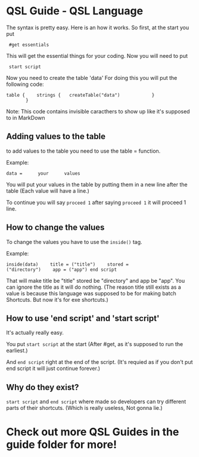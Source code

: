 # QSL Guide - QSL Language
The syntax is pretty easy. 
Here is an how it works.
So first, at the start you put
<code><pre>
#get essentials
</code></pre>

This will get the essential things for your coding.
Now you will need to put
<code><pre>
start script
</code></pre> 
Now you need to create the table 'data'
For doing this you will put the following code:

<code><pre>table {
   ⠀⠀ strings {
 ⠀       createTable("data")
⠀⠀⠀⠀⠀⠀⠀⠀⠀}
⠀⠀⠀⠀⠀⠀}
</code></pre>

Note: This code contains invisible caracthers to show up like it's supposed to in MarkDown

Adding values to the table
-
to add values to the table you need to use the table = function.

Example:

<code><pre>data =
⠀⠀⠀⠀your
⠀⠀⠀⠀values</code></pre>

You will put your values in the table by putting them in a new line after the table (Each value will have a line.)

To continue you will say
<code>proceed 1</code>
after saying <code>proceed 1</code> it will proceed 1 line.

How to change the values
-

To change the values you have to use the <code>inside()</code> tag.

Example:

<code><pre>inside(data)
   ⠀⠀ title = ("title")
   ⠀⠀ stored = ("directory")
  ⠀⠀ app = ("app")
end script</pre></code>

That will make title be "title" stored be "directory" and app be "app". You can ignore the title as it will do nothing. (The reason title still exists as a value is because this language was supposed to be for making batch Shortcuts. But now it's for exe shortcuts.)

How to use 'end script' and 'start script'
-

It's actually really easy.

You put <code>start script</code> at the start (After #get, as it's supposed to run the earliest.)

And <code>end script</code> right at the end of the script. (It's requied as if you don't put end script it will just continue forever.)

Why do they exist?
-

<code>start script</code> and <code>end script</code> where made so developers can try different parts of their shortcuts. (Which is really useless, Not gonna lie.)

Check out more QSL Guides in the guide folder for more!
=